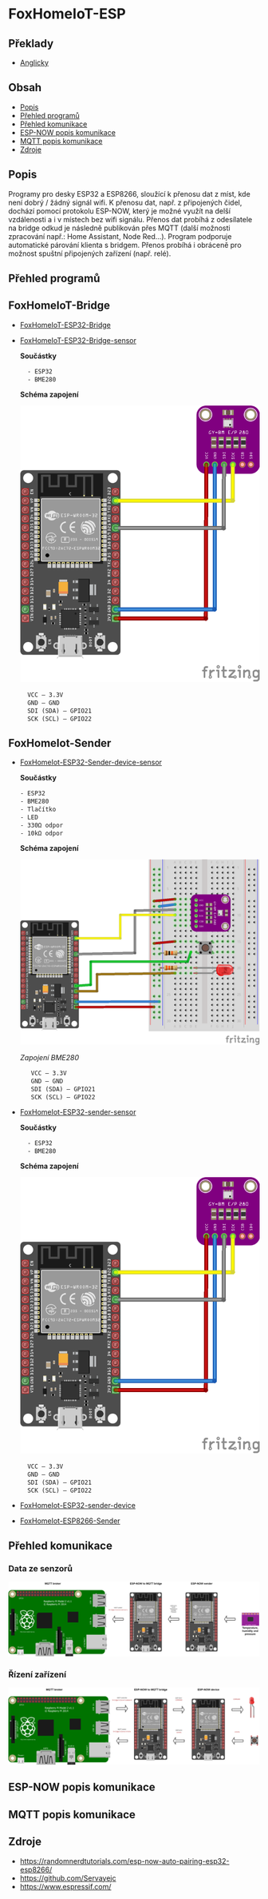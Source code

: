# FoxHomeIoT-ESP

## Překlady

- [Anglicky](README.md)

## Obsah

- [Popis](#popis)
- [Přehled programů](#přehled-programů)
- [Přehled komunikace](#přehled-komunikace)
- [ESP-NOW popis komunikace](#ESP-NOW-popis-komunikace)
- [MQTT popis komunikace](#MQTT-popis-komunikace)
- [Zdroje](#zdroje)

## Popis

Programy pro desky ESP32 a ESP8266, sloužící k přenosu dat z míst, kde není dobrý / žádný signál wifi. K přenosu dat, např. z připojených čidel, dochází pomocí protokolu ESP-NOW, který je možné využít na delší vzdálenosti a i v místech bez wifi signálu. Přenos dat probíhá z odesílatele na bridge odkud je následně publikován přes MQTT (další možnosti zpracování např.: Home Assistant, Node Red...). Program podporuje automatické párování klienta s bridgem. Přenos probíhá i obráceně pro možnost spuštní připojených zařízení (např. relé).

## Přehled programů

## FoxHomeIoT-Bridge

- [FoxHomeIoT-ESP32-Bridge](../FoxHomeIoT-Bridge/FoxHomeIoT-ESP32-Bridge/FoxHomeIoT-ESP32-Bridge.ino)

- [FoxHomeIoT-ESP32-Bridge-sensor](../FoxHomeIoT-Bridge/FoxHomeIoT-ESP32-Bridge-sensor/FoxHomeIoT-ESP32-Bridge-sensor.ino)

    **Součástky**
    
        - ESP32
        - BME280

    **Schéma zapojení**

    ![alt bridge sensor](img/bridge-sensor.png)

        VCC – 3.3V
        GND – GND
        SDI (SDA) – GPIO21
        SCK (SCL) – GPIO22

## FoxHomeIot-Sender

- [FoxHomeIot-ESP32-Sender-device-sensor](../FoxHomeIot-Sender/FoxHomeIot-ESP32-Sender-device-sensor/FoxHomeIot-ESP32-Sender-device-sensor.ino)

   **Součástky**

      - ESP32
      - BME280
      - Tlačítko
      - LED
      - 330Ω odpor
      - 10kΩ odpor
    
   **Schéma zapojení**
   
   ![alt sender device sensor](img/Sender-device-sensor.png)
   
    *Zapojení BME280*
      
         VCC – 3.3V
         GND – GND
         SDI (SDA) – GPIO21
         SCK (SCL) – GPIO22

- [FoxHomeIot-ESP32-sender-sensor](../FoxHomeIot-Sender/FoxHomeIot-ESP32-sender-sensor/FoxHomeIot-ESP32-sender-sensor.ino)

   **Součástky**
    
        - ESP32
        - BME280

    **Schéma zapojení**

    ![alt sender sensor](img/bridge-sensor.png)

        VCC – 3.3V
        GND – GND
        SDI (SDA) – GPIO21
        SCK (SCL) – GPIO22

- [FoxHomeIot-ESP32-sender-device](../FoxHomeIot-Sender/FoxHomeIot-ESP32-sender-device/FoxHomeIot-ESP32-sender-device.ino)

- [FoxHomeIot-ESP8266-Sender](../FoxHomeIot-Sender/FoxHomeIot-ESP8266-Sender/FoxHomeIot-ESP8266-Sender.ino)

## Přehled komunikace

### Data ze senzorů

![alt reading sensors data](img/communication_sensors.png)

### Řízení zařízení

![alt reading device control](img/communication_device.png)

## ESP-NOW popis komunikace

## MQTT popis komunikace

## Zdroje
 - <a href="https://randomnerdtutorials.com/esp-now-auto-pairing-esp32-esp8266/">https://randomnerdtutorials.com/esp-now-auto-pairing-esp32-esp8266/</a>
 - <a href="https://github.com/Servayejc">https://github.com/Servayejc</a>
 - <a href="https://www.espressif.com/">https://www.espressif.com/</a>
